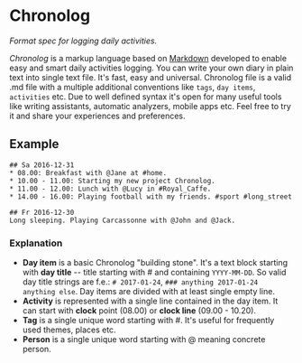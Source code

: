 # Chronolog
_Format spec for logging daily activities._

_Chronolog_ is a markup language based on [Markdown](https://en.wikipedia.org/wiki/Markdown) developed to enable easy and smart daily activities logging. You can write your own diary in plain text into single text file. It's fast, easy and universal. Chronolog file is a valid .md file with a multiple additional conventions like `tags`, `day items`, `activities` etc. Due to well defined syntax it's open for many useful tools like writing assistants, automatic analyzers, mobile apps etc. Feel free to try it and share your experiences and preferences.

## Example
```
## Sa 2016-12-31
* 08.00: Breakfast with @Jane at #home.
* 10.00 - 11.00: Starting my new project Chronolog.
* 11.00 - 12.00: Lunch with @Lucy in #Royal_Caffe.
* 14.00 - 16.00: Playing football with my friends. #sport #long_street

## Fr 2016-12-30
Long sleeping. Playing Carcassonne with @John and @Jack.
```

### Explanation
* __Day item__ is a basic Chronolog "building stone". It's a text block starting with __day title__ -- title starting with # and containing `YYYY-MM-DD`. So valid day title strings are f.e.: `# 2017-01-24`, `### anything 2017-01-24 anything else`. Day items are divided with at least single empty line.
* __Activity__ is represented with a single line contained in the day item. It can start with __clock__ point (08.00) or __clock line__ (09.00 - 10.20).
* __Tag__ is a single unique word starting with #. It's useful for frequently used themes, places etc.
* __Person__ is a single unique word starting with @ meaning concrete person.
